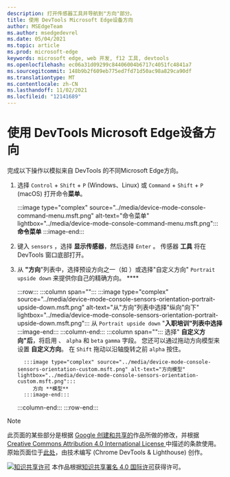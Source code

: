 ```yaml
---
description: 打开传感器工具并导航到"方向"部分。
title: 使用 DevTools Microsoft Edge设备方向
author: MSEdgeTeam
ms.author: msedgedevrel
ms.date: 05/04/2021
ms.topic: article
ms.prod: microsoft-edge
keywords: microsoft edge, web 开发, f12 工具, devtools
ms.openlocfilehash: ec06a31d09299c84406004b6717c4051fc4841a7
ms.sourcegitcommit: 148b9b2f609eb775ed7fd71d50ac98a829ca90df
ms.translationtype: MT
ms.contentlocale: zh-CN
ms.lasthandoff: 11/02/2021
ms.locfileid: "12141689"
---
```

<!-- Copyright Kayce Basques

   Licensed under the Apache License, Version 2.0 (the "License");
   you may not use this file except in compliance with the License.
   You may obtain a copy of the License at

       https://www.apache.org/licenses/LICENSE-2.0

   Unless required by applicable law or agreed to in writing, software
   distributed under the License is distributed on an "AS IS" BASIS,
   WITHOUT WARRANTIES OR CONDITIONS OF ANY KIND, either express or implied.
   See the License for the specific language governing permissions and
   limitations under the License.  -->
# <a name="simulate-device-orientation-with-microsoft-edge-devtools"></a>使用 DevTools Microsoft Edge设备方向

完成以下操作以模拟来自 DevTools 的不同Microsoft Edge方向。

<!--todo: update device orientation section when available -->

1.  选择 `Control` + `Shift` + `P` (Windows、Linux) 或 `Command` + `Shift` + `P` (macOS) 打开命令**菜单**。

    :::image type="complex" source="../media/device-mode-console-command-menu.msft.png" alt-text="命令菜单" lightbox="../media/device-mode-console-command-menu.msft.png":::
       **命令菜单**
    :::image-end:::

1.  键入 `sensors` ，选择 **显示传感器**，然后选择 `Enter` 。  传感器 **工具** 将在 DevTools 窗口底部打开。
1.  从 **"方向**"列表中，选择预设方向之一（如 ）或选择"自定义方向" `Portrait upside down` 来提供你自己的精确方向。 ****

    :::row:::
       :::column span="":::
          :::image type="complex" source="../media/device-mode-console-sensors-orientation-portrait-upside-down.msft.png" alt-text="从&quot;方向&quot;列表中选择&quot;纵向&quot;向下" lightbox="../media/device-mode-console-sensors-orientation-portrait-upside-down.msft.png":::
             从 `Portrait upside down` "**入职培训"列表中选择** :::image-end:::
       :::column-end:::
       :::column span="":::
          选择" **自定义方向"后**，将启用 、 `alpha` 和 `beta` `gamma` 字段。
          <!--To understand how each axis works, navigate to [Alpha][alpha], [Beta][beta], and [Gamma][gamma].  -->
          <!--todo: update links to alpha, beta, and gamma section when available -->
          您还可以通过拖动方向模型来设置 **自定义方向**。  在 `Shift` 拖动以沿轴旋转之前 `alpha` 按住。

          :::image type="complex" source="../media/device-mode-console-sensors-orientation-custom.msft.png" alt-text="方向模型" lightbox="../media/device-mode-console-sensors-orientation-custom.msft.png":::
             方向 **模型**
          :::image-end:::
       :::column-end:::
    :::row-end:::


<!-- ====================================================================== -->
<!-- links -->
<!--
[WebFundamentasNativeHardwareDeviceOrientationIndex]: /web/fundamentals/native-hardware/device-orientation/index "Device Orientation & Motion"
[WebFundamentasNativeHardwareDeviceOrientationIndexAlpha]: /web/fundamentals/native-hardware/device-orientation/index#alpha "Alpha - Device Orientation & Motion"
[WebFundamentasNativeHardwareDeviceOrientationIndexBeta]: /web/fundamentals/native-hardware/device-orientation/index#beta "Beta - Device Orientation & Motion"
[WebFundamentasNativeHardwareDeviceOrientationIndexGamma]: /web/fundamentals/native-hardware/device-orientation/index#gamma "Gamma - Device Orientation & Motion"
-->


<!-- ====================================================================== -->
> [!NOTE]
> 此页面的某些部分是根据 [Google 创建和共享的][GoogleSitePolicies]作品所做的修改，并根据[ Creative Commons Attribution 4.0 International License ][CCA4IL]中描述的条款使用。
> 原始页面位于[此处](https://developers.google.com/web/tools/chrome-devtools/device-mode/orientation)，由技术编写 (Chrome DevTools \& Lighthouse) 创作。 [][KayceBasques]

[![知识共享许可][CCby4Image]][CCA4IL] 本作品根据[知识共享署名 4.0 国际许可][CCA4IL]获得许可。

[CCA4IL]: https://creativecommons.org/licenses/by/4.0
[CCby4Image]: https://i.creativecommons.org/l/by/4.0/88x31.png
[GoogleSitePolicies]: https://developers.google.com/terms/site-policies
[KayceBasques]: https://developers.google.com/web/resources/contributors#kayce-basques
